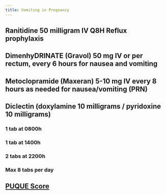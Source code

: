 ```yaml
---
title: Vomiting in Pregnancy
---
```


## **Ranitidine** 50 milligram IV Q8H Reflux prophylaxis
## DimenhyDRINATE (Gravol) 50 mg IV or per rectum, every 6 hours for nausea and vomiting
## Metoclopramide (Maxeran) 5-10 mg IV every 8 hours as needed for nausea/vomiting (PRN)
## Diclectin (doxylamine 10 milligrams / pyridoxine 10 milligrams)
### 1 tab at 0800h
### 1 tab at 1400h
### 2 tabs at 2200h
### Max 8 tabs per day
## [PUQUE Score](https://www.babymed.com/puqe-nausea-and-vomiting-score/take)
